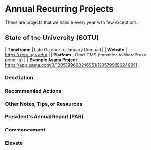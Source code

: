 # Annual Recurring Projects

These are projects that we handle every year with few exceptions.

## State of the University (SOTU)
| **Timeframe** | Late October to January (Annual) |
| **Website** | https://sotu.uga.edu/ |
| **Platform** | Omni CMS (transition to WordPress pending) |
| **Example Asana Project** | https://app.asana.com/0/1205799690246951/1205799690246951 |

### Desctiption
### Recommended Actions
### Other Notes, Tips, or Resources

### President's Annual Report (PAR)

### Commencement

### Elevate
